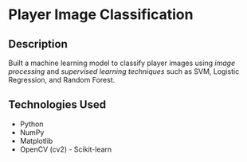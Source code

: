 # Player Image Classification

## Description
Built a machine learning model to classify player images using *image processing* and *supervised learning techniques* such as SVM, Logistic Regression, and Random Forest.

## Technologies Used
- Python
- NumPy
- Matplotlib
- OpenCV (cv2)
- Scikit-learn
